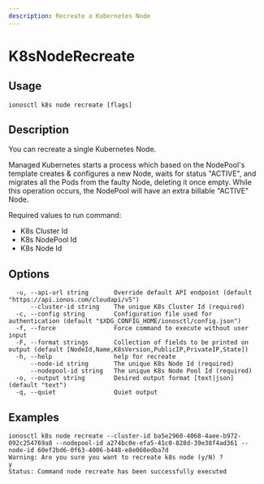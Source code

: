 ```yaml
---
description: Recreate a Kubernetes Node
---
```


# K8sNodeRecreate

## Usage

```text
ionosctl k8s node recreate [flags]
```

## Description

You can recreate a single Kubernetes Node.

Managed Kubernetes starts a process which based on the NodePool's template creates & configures a new Node, waits for status "ACTIVE", and migrates all the Pods from the faulty Node, deleting it once empty. While this operation occurs, the NodePool will have an extra billable "ACTIVE" Node.

Required values to run command:

* K8s Cluster Id
* K8s NodePool Id
* K8s Node Id

## Options

```text
  -u, --api-url string       Override default API endpoint (default "https://api.ionos.com/cloudapi/v5")
      --cluster-id string    The unique K8s Cluster Id (required)
  -c, --config string        Configuration file used for authentication (default "$XDG_CONFIG_HOME/ionosctl/config.json")
  -f, --force                Force command to execute without user input
  -F, --format strings       Collection of fields to be printed on output (default [NodeId,Name,K8sVersion,PublicIP,PrivateIP,State])
  -h, --help                 help for recreate
      --node-id string       The unique K8s Node Id (required)
      --nodepool-id string   The unique K8s Node Pool Id (required)
  -o, --output string        Desired output format [text|json] (default "text")
  -q, --quiet                Quiet output
```

## Examples

```text
ionosctl k8s node recreate --cluster-id ba5e2960-4068-4aee-b972-092c254769a8 --nodepool-id a274bc0e-efa5-41c0-828d-39e38f4ad361 --node-id 60ef2bd6-0f63-4006-b448-e8e060edba7d 
Warning: Are you sure you want to recreate k8s node (y/N) ? 
y
Status: Command node recreate has been successfully executed
```

